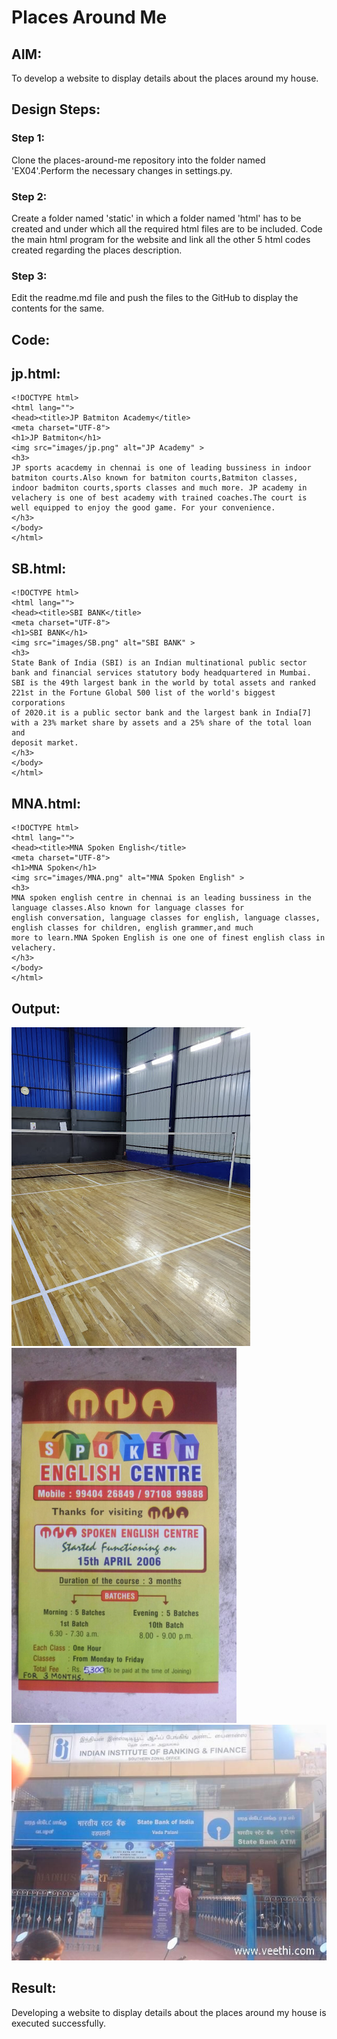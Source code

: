 # Places Around Me
## AIM:
To develop a website to display details about the places around my house.

## Design Steps:

### Step 1:
Clone the places-around-me repository into the folder named 'EX04'.Perform the necessary changes in settings.py.

### Step 2:
Create a folder named 'static' in which a folder named 'html' has to be created and under which all the required html files are to be included. Code the main html program for the website and link all the other 5 html codes created regarding the places description.

### Step 3:
Edit the readme.md file and push the files to the GitHub to display the contents for the same.
## Code:

## jp.html:
```
<!DOCTYPE html>
<html lang="">
<head><title>JP Batmiton Academy</title>
<meta charset="UTF-8">
<h1>JP Batmiton</h1>
<img src="images/jp.png" alt="JP Academy" >
<h3>
JP sports acacdemy in chennai is one of leading bussiness in indoor batmiton courts.Also known for batmiton courts,Batmiton classes,
indoor badmiton courts,sports classes and much more. JP academy in velachery is one of best academy with trained coaches.The court is
well equipped to enjoy the good game. For your convenience.
</h3>
</body>
</html>
```
## SB.html:

```
<!DOCTYPE html>
<html lang="">
<head><title>SBI BANK</title>
<meta charset="UTF-8">
<h1>SBI BANK</h1>
<img src="images/SB.png" alt="SBI BANK" >
<h3>
State Bank of India (SBI) is an Indian multinational public sector bank and financial services statutory body headquartered in Mumbai.
SBI is the 49th largest bank in the world by total assets and ranked 221st in the Fortune Global 500 list of the world's biggest corporations
of 2020.it is a public sector bank and the largest bank in India[7] with a 23% market share by assets and a 25% share of the total loan and
deposit market.
</h3>
</body>
</html>
```

## MNA.html:
```
<!DOCTYPE html>
<html lang="">
<head><title>MNA Spoken English</title>
<meta charset="UTF-8">
<h1>MNA Spoken</h1>
<img src="images/MNA.png" alt="MNA Spoken English" >
<h3>
MNA spoken english centre in chennai is an leading bussiness in the language classes.Also known for language classes for
english conversation, language classes for english, language classes, english classes for children, english grammer,and much
more to learn.MNA Spoken English is one one of finest english class in velachery.
</h3>
</body>
</html>
```
## Output:

![images](./jp.png)
![images](./MNA.png)
![images](./SB.png)



## Result:
Developing a website to display details about the places around my house is executed successfully.
